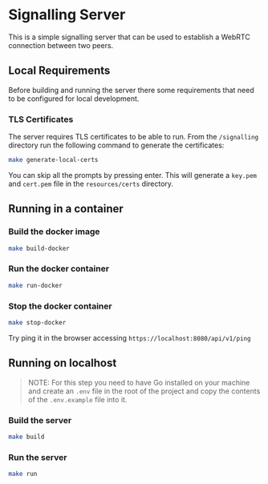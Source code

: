 # Signalling Server

This is a simple signalling server that can be used to establish a WebRTC connection between two peers.

## Local Requirements

Before building and running the server there some requirements that need to be configured for local development.

### TLS Certificates

The server requires TLS certificates to be able to run. From the `/signalling` directory run the following command to generate the certificates:

```bash
make generate-local-certs
```

You can skip all the prompts by pressing enter. This will generate a `key.pem` and `cert.pem` file in the `resources/certs` directory.

## Running in a container

### Build the docker image

```bash
make build-docker
```

### Run the docker container

```bash
make run-docker
```

### Stop the docker container

```bash
make stop-docker
```

Try ping it in the browser accessing `https://localhost:8080/api/v1/ping`

## Running on localhost

> NOTE: For this step you need to have Go installed on your machine and create an `.env` file in the root of the project and copy the contents of the `.env.example` file into it.

### Build the server

```bash
make build
```

### Run the server

```bash
make run
```

